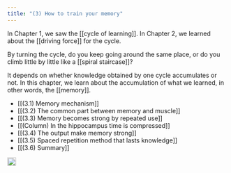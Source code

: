 ```yaml
---
title: "(3) How to train your memory"
---
```


In Chapter 1, we saw the [[cycle of learning]]. In Chapter 2, we learned about the [[driving force]] for the cycle.

By turning the cycle, do you keep going around the same place, or do you climb little by little like a [[spiral staircase]]?

It depends on whether knowledge obtained by one cycle accumulates or not. In this chapter, we learn about the accumulation of what we learned, in other words, the [[memory]].

- [[(3.1) Memory mechanism]]
- [[(3.2) The common part between memory and muscle]]
- [[(3.3) Memory becomes strong by repeated use]]
- [[(Column) In the hippocampus time is compressed]]
- [[(3.4) The output make memory strong]]
- [[(3.5) Spaced repetition method that lasts knowledge]]
- [[(3.6) Summary]]
<img src='https://scrapbox.io/api/pages/nishio-en/en/icon' alt='en.icon' height="19.5"/>